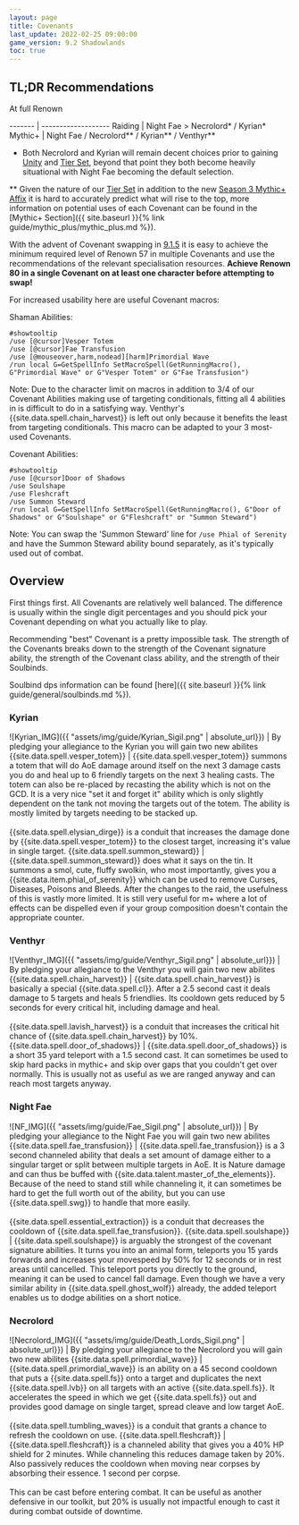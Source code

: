 ```yaml
---
layout: page
title: Covenants
last_update: 2022-02-25 09:00:00
game_version: 9.2 Shadowlands
toc: true
---
```


## TL;DR Recommendations
At full Renown

------- | -------------------
Raiding | Night Fae > Necrolord* / Kyrian*
Mythic+ | Night Fae / Necrolord** / Kyrian** / Venthyr** 

* Both Necrolord and Kyrian will remain decent choices prior to gaining [Unity](https://www.wowhead.com/item=190595/memory-of-unity) and [Tier Set](https://www.wowhead.com/item-set=1499/theurgic-starspeakers-regalia), beyond that point they both become heavily situational with Night Fae becoming the default selection.

** Given the nature of our [Tier Set](https://www.wowhead.com/item-set=1499/theurgic-starspeakers-regalia) in addition to the new [Season 3 Mythic+ Affix](https://www.wowhead.com/guides/encrypted-affix-shadowlands-mythic-plus-season-3-automata-buffs) it is hard to accurately predict what will rise to the top, more information on potential uses of each Covenant can be found in the [Mythic+ Section]({{ site.baseurl }}{% link guide/mythic_plus/mythic_plus.md %}).

With the advent of Covenant swapping in [9.1.5](https://shadowlands.wowhead.com/guides/shadowlands-patch-9-1-5-features) it is easy to achieve the minimum required level of Renown 57 in multiple Covenants and use the recommendations of the relevant specialisation resources. **Achieve Renown 80 in a single Covenant on at least one character before attempting to swap!**

For increased usability here are useful Covenant macros:

Shaman Abilities:
```
#showtooltip
/use [@cursor]Vesper Totem
/use [@cursor]Fae Transfusion
/use [@mouseover,harm,nodead][harm]Primordial Wave
/run local G=GetSpellInfo SetMacroSpell(GetRunningMacro(), G"Primordial Wave" or G"Vesper Totem" or G"Fae Transfusion")
```
Note: Due to the character limit on macros in addition to 3/4 of our Covenant Abilities making use of targeting conditionals, fitting all 4 abilities in is difficult to do in a satisfying way. Venthyr's {{site.data.spell.chain_harvest}} is left out only because it benefits the least from targeting conditionals. This macro can be adapted to your 3 most-used Covenants.

Covenant Abilities:
```
#showtooltip
/use [@cursor]Door of Shadows
/use Soulshape
/use Fleshcraft
/use Summon Steward
/run local G=GetSpellInfo SetMacroSpell(GetRunningMacro(), G"Door of Shadows" or G"Soulshape" or G"Fleshcraft" or "Summon Steward")
```
Note: You can swap the 'Summon Steward' line for ```/use Phial of Serenity``` and have the Summon Steward ability bound separately, as it's typically used out of combat.

## Overview

First things first. All Covenants are relatively well balanced. The difference is usually within the single digit percentages and you should pick your Covenant depending on what you actually like to play.

Recommending "best" Covenant is a pretty impossible task.
The strength of the Covenants breaks down to the strength of the Covenant signature ability, the strength of the Covenant class ability, and the strength of their Soulbinds.

Soulbind dps information can be found [here]({{ site.baseurl }}{% link guide/general/soulbinds.md %}).

### Kyrian

![Kyrian_IMG]({{ "assets/img/guide/Kyrian_Sigil.png" | absolute_url}}) | By pledging your allegiance to the Kyrian you will gain two new abilites
{{site.data.spell.vesper_totem}} | {{site.data.spell.vesper_totem}} summons a totem that will do AoE damage around itself on the next 3 damage casts you do and heal up to 6 friendly targets on the next 3 healing casts. The totem can also be re-placed by recasting the ability which is not on the GCD. It is a very nice "set it and forget it" ability which is only slightly dependent on the tank not moving the targets out of the totem. The ability is mostly limited by targets needing to be stacked up.<br/><br/>{{site.data.spell.elysian_dirge}} is a conduit that increases the damage done by {{site.data.spell.vesper_totem}} to the closest target, increasing it's value in single target.
{{site.data.spell.summon_steward}} | {{site.data.spell.summon_steward}} does what it says on the tin. It summons a  smol, cute, fluffy swolkin, who most importantly, gives you a {{site.data.item.phial_of_serenity}} which can be used to remove Curses, Diseases, Poisons and Bleeds. After the changes to the raid, the usefulness of this is vastly more limited. It is still very useful for m+ where a lot of effects can be dispelled even if your group composition doesn't contain the appropriate counter.


### Venthyr

![Venthyr_IMG]({{ "assets/img/guide/Venthyr_Sigil.png" | absolute_url}}) | By pledging your allegiance to the Venthyr you will gain two new abilites
{{site.data.spell.chain_harvest}} | {{site.data.spell.chain_harvest}} is basically a special {{site.data.spell.cl}}. After a 2.5 second cast it deals damage to 5 targets and heals 5 friendlies. Its cooldown gets reduced by 5 seconds for every critical hit, including damage and heal.<br/><br/>{{site.data.spell.lavish_harvest}} is a conduit that increases the critical hit chance of {{site.data.spell.chain_harvest}} by 10%.
{{site.data.spell.door_of_shadows}} | {{site.data.spell.door_of_shadows}} is a short 35 yard teleport with a 1.5 second cast. It can sometimes be used to skip hard packs in mythic+ and skip over gaps that you couldn't get over normally. This is usually not as useful as we are ranged anyway and can reach most targets anyway.


### Night Fae

![NF_IMG]({{ "assets/img/guide/Fae_Sigil.png" | absolute_url}}) | By pledging your allegiance to the Night Fae you will gain two new abilites
{{site.data.spell.fae_transfusion}} | {{site.data.spell.fae_transfusion}} is a 3 second channeled ability that deals a set amount of damage either to a singular target or split between multiple targets in AoE. It is Nature damage and can thus be buffed with {{site.data.talent.master_of_the_elements}}. Because of the need to stand still while channeling it, it can sometimes be hard to get the full worth out of the ability, but you can use {{site.data.spell.swg}} to handle that more easily.<br/><br/>{{site.data.spell.essential_extraction}} is a conduit that decreases the cooldown of {{site.data.spell.fae_transfusion}}.
{{site.data.spell.soulshape}} | {{site.data.spell.soulshape}} is arguably the strongest of the covenant signature abilities. It turns you into an animal form, teleports you 15 yards forwards and increases your movespeed by 50% for 12 seconds or in rest areas until cancelled. This teleport ports you directly to the ground, meaning it can be used to cancel fall damage. Even though we have a very similar ability in {{site.data.spell.ghost_wolf}} already, the added teleport enables us to dodge abilities on a short notice.


### Necrolord

![Necrolord_IMG]({{ "assets/img/guide/Death_Lords_Sigil.png" | absolute_url}}) | By pledging your allegiance to the Necrolord you will gain two new abilites
{{site.data.spell.primordial_wave}} | {{site.data.spell.primordial_wave}} is an ability on a 45 second cooldown that puts a {{site.data.spell.fs}} onto a target and duplicates the next {{site.data.spell.lvb}} on all targets with an active {{site.data.spell.fs}}. It accelerates the speed in which we get {{site.data.spell.fs}} out and provides good damage on single target, spread cleave and low target AoE.<br/><br/>{{site.data.spell.tumbling_waves}} is a conduit that grants a chance to refresh the cooldown on use.
{{site.data.spell.fleshcraft}} | {{site.data.spell.fleshcraft}} is a channeled ability that gives you a 40% HP shield for 2 minutes. While channeling this reduces damage taken by 20%. Also passively reduces the cooldown when moving near corpses by absorbing their essence. 1 second per corpse.<br/><br/>This can be cast before entering combat. It can be useful as another defensive in our toolkit, but 20% is usually not impactful enough to cast it during combat outside of downtime.
